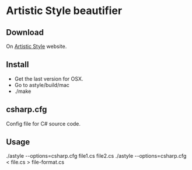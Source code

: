 # Artistic Style beautifier

## Download

On [Artistic Style](http://astyle.sourceforge.net/) website.

## Install

* Get the last version for OSX.
* Go to astyle/build/mac
* ./make

## csharp.cfg

Config file for C# source code.

## Usage

./astyle --options=csharp.cfg file1.cs file2.cs
./astyle --options=csharp.cfg < file.cs > file-format.cs